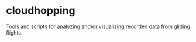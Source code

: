 # cloudhopping
Tools and scripts for analyzing and/or visualizing recorded data from gliding flights.
